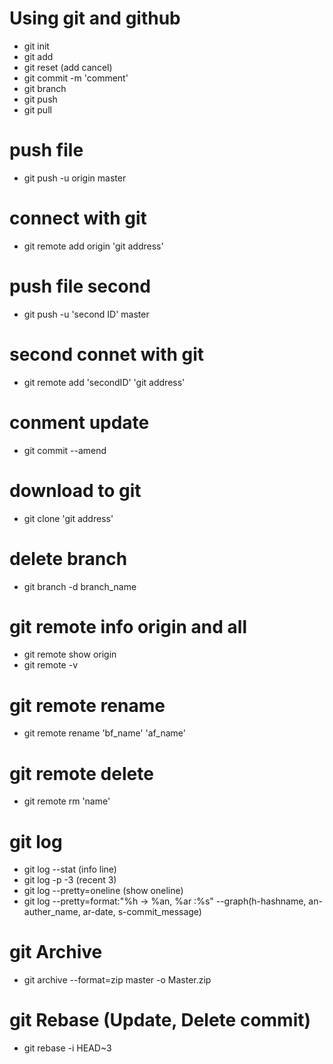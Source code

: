 # Using git and github
- git init
- git add
- git reset (add cancel)
- git commit -m 'comment'
- git branch
- git push
- git pull

# push file
- git push -u origin master
# connect with git
- git remote add origin 'git address'
# push file second
- git push -u 'second ID' master
# second connet with git
- git remote add 'secondID' 'git address'
# conment update
- git commit --amend
# download to git
- git clone 'git address'
# delete branch
- git branch -d branch_name
# git remote info origin and all
- git remote show origin
- git remote -v
# git remote rename
- git remote rename 'bf_name' 'af_name'
# git remote delete
- git remote rm 'name'
# git log
- git log --stat (info line)
- git log -p -3 (recent 3)
- git log --pretty=oneline (show oneline)
- git log --pretty=format:"%h -> %an, %ar :%s" --graph(h-hashname, an-auther_name, ar-date, s-commit_message)
# git Archive
- git archive --format=zip master -o Master.zip
# git Rebase (Update, Delete commit)
- git rebase -i HEAD~3
